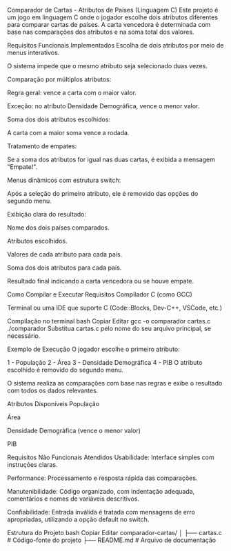 Comparador de Cartas - Atributos de Países (Linguagem C)
Este projeto é um jogo em linguagem C onde o jogador escolhe dois atributos diferentes para comparar cartas de países. A carta vencedora é determinada com base nas comparações dos atributos e na soma total dos valores.

Requisitos Funcionais Implementados
Escolha de dois atributos por meio de menus interativos.

O sistema impede que o mesmo atributo seja selecionado duas vezes.

Comparação por múltiplos atributos:

Regra geral: vence a carta com o maior valor.

Exceção: no atributo Densidade Demográfica, vence o menor valor.

Soma dos dois atributos escolhidos:

A carta com a maior soma vence a rodada.

Tratamento de empates:

Se a soma dos atributos for igual nas duas cartas, é exibida a mensagem "Empate!".

Menus dinâmicos com estrutura switch:

Após a seleção do primeiro atributo, ele é removido das opções do segundo menu.

Exibição clara do resultado:

Nome dos dois países comparados.

Atributos escolhidos.

Valores de cada atributo para cada país.

Soma dos dois atributos para cada país.

Resultado final indicando a carta vencedora ou se houve empate.

Como Compilar e Executar
Requisitos
Compilador C (como GCC)

Terminal ou uma IDE que suporte C (Code::Blocks, Dev-C++, VSCode, etc.)

Compilação no terminal
bash
Copiar
Editar
gcc -o comparador cartas.c
./comparador
Substitua cartas.c pelo nome do seu arquivo principal, se necessário.

Exemplo de Execução
O jogador escolhe o primeiro atributo:

1 - População
2 - Área
3 - Densidade Demográfica
4 - PIB
O atributo escolhido é removido do segundo menu.

O sistema realiza as comparações com base nas regras e exibe o resultado com todos os dados relevantes.

Atributos Disponíveis
População

Área

Densidade Demográfica (vence o menor valor)

PIB

Requisitos Não Funcionais Atendidos
Usabilidade: Interface simples com instruções claras.

Performance: Processamento e resposta rápida das comparações.

Manutenibilidade: Código organizado, com indentação adequada, comentários e nomes de variáveis descritivos.

Confiabilidade: Entrada inválida é tratada com mensagens de erro apropriadas, utilizando a opção default no switch.

Estrutura do Projeto
bash
Copiar
Editar
comparador-cartas/
│
├── cartas.c        # Código-fonte do projeto
├── README.md       # Arquivo de documentação
